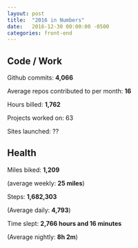 ```yaml
---
layout: post
title:  "2016 in Numbers"
date:   2016-12-30 00:00:00 -0500
categories: front-end
---
```


## Code / Work

Github commits: **4,066**

Average repos contributed to per month: **16**

Hours billed:  **1,762**

Projects worked on: 63

Sites launched: ??

## Health

Miles biked: **1,209**

(average weekly: **25 miles**)

Steps: **1,682,303**

(Average daily: **4,793**)

Time slept: **2,766 hours and 16 minutes**

(Average nightly: **8h 2m**)

